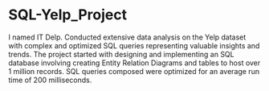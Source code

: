 # SQL-Yelp_Project
I named IT Delp.
Conducted extensive data analysis on the Yelp dataset with complex and optimized SQL queries representing valuable insights and trends. The project started with designing and implementing an SQL database involving creating Entity Relation Diagrams and tables to host over 1 million records. SQL queries composed were optimized for an average run time of 200 milliseconds.
